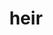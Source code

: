 ---
category: 4-letters
denotation: null
name: heir
reference_link: https://www.etymonline.com/word/heir
root_language: null
root_name: null
title: heir
type: free
word_sums:
- respelling: heir
  sum: 'Heir + '
---